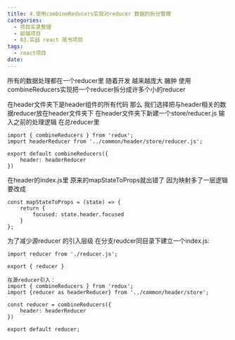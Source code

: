 ```yaml
---
title: 4.使用combineReducers实现对reducer 数据的拆分管理
categories:
  - 项目实录整理
  - 前端项目
  - 03.实战 react 简书项目
tags:
  - react项目
date:
---
```


所有的数据处理都在一个reducer里  随着开发 越来越庞大 臃肿
使用combineReducers实现把一个reducer拆分成许多个小的reducer


在header文件夹下是header组件的所有代码
那么 我们选择把与header相关的数据reducer放在header文件夹下
在header文件夹下新建一个store/reducer.js 输入之前的处理逻辑
在总reducer里

	import { combineReducers } from 'redux';
	import headerReducer from '../common/header/store/reducer.js';

	export default combineReducers({
		header: headerReducer
	})


在header的index.js里 原来的mapStateToProps就出错了 因为映射多了一层逻辑 要改成
	
	const mapStateToProps = (state) => {
		return {
			focused: state.header.focused
		}
	};



为了减少源reducer 的引入层级
在分支reudcer同目录下建立一个index.js:

	import reducer from './reducer.js';

	export { reducer }

	在源reducer引入：
	import { combineReducers } from 'redux';
	import {reducer as headerReducer} from '../common/header/store';

	const reducer = combineReducers({
		header: headerReducer
	})

	export default reducer;
